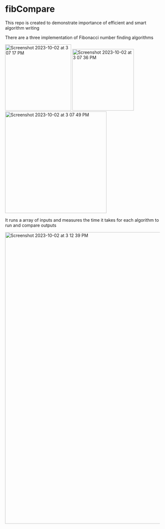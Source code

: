# fibCompare
This repo is created to demonstrate importance of efficient and smart algorithm writing 

There are a three implementation of Fibonacci number finding algorithms

<img width="215" alt="Screenshot 2023-10-02 at 3 07 17 PM" src="https://github.com/burak2018ca/fibCompare/assets/55638166/22d63c7b-4e5d-43d4-a2a4-036a0e645cbc">
<img width="200" alt="Screenshot 2023-10-02 at 3 07 36 PM" src="https://github.com/burak2018ca/fibCompare/assets/55638166/7ca7fe1a-8783-4663-a18c-785644b22f6c">
<img width="330" alt="Screenshot 2023-10-02 at 3 07 49 PM" src="https://github.com/burak2018ca/fibCompare/assets/55638166/39b8e692-fb82-46b4-b113-8f2655931d05">



It runs a array of inputs and measures the time it takes for each algorithm to run and compare outputs

<img width="947" alt="Screenshot 2023-10-02 at 3 12 39 PM" src="https://github.com/burak2018ca/fibCompare/assets/55638166/7920dda7-3af0-4ba2-8c45-b354b2936678">
